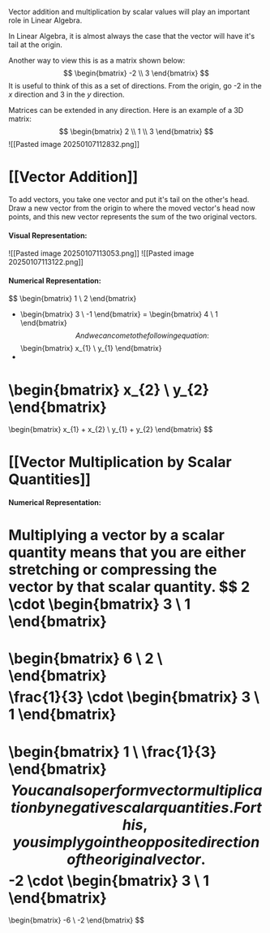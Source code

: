 Vector addition and multiplication by scalar values will play an important role in Linear Algebra. 

In Linear Algebra, it is almost always the case that the vector will have it's tail at the origin. 

Another way to view this is as a matrix shown below: 
$$
\begin{bmatrix}
-2 \\
3
\end{bmatrix}
$$
It is useful to think of this as a set of directions. From the origin, go -2 in the $x$ direction and 3 in the $y$ direction. 

Matrices can be extended in any direction. Here is an example of a 3D matrix: 
$$
\begin{bmatrix}
2 \\
1 \\
3
\end{bmatrix}
$$
![[Pasted image 20250107112832.png]]

# [[Vector Addition]]
To add vectors, you take one vector and put it's tail on the other's head. Draw a new vector from the origin to where the moved vector's head now points, and this new vector represents the sum of the two original vectors. 

#### Visual Representation: 
![[Pasted image 20250107113053.png]]
![[Pasted image 20250107113122.png]]

#### Numerical Representation: 

$$
\begin{bmatrix}
1 \\
2
\end{bmatrix}
+ \begin{bmatrix}
3 \\
-1
\end{bmatrix}
= \begin{bmatrix}
4 \\
1
\end{bmatrix}
$$
And we can come to the following equation:
$$
\begin{bmatrix}
x_{1}  \\
y_{1}
\end{bmatrix}
+
\begin{bmatrix}
x_{2}  \\
y_{2}
\end{bmatrix}
= 
\begin{bmatrix}
x_{1} + x_{2} \\
y_{1} + y_{2}
\end{bmatrix}
$$
# [[Vector Multiplication by Scalar Quantities]]
#### Numerical Representation:
Multiplying a vector by a scalar quantity means that you are either stretching or compressing the vector by that scalar quantity. 
$$
2 \cdot \begin{bmatrix}
3 \\
1
\end{bmatrix}
=
\begin{bmatrix}
6 \\
2 \\
\end{bmatrix}
$$
$$
\frac{1}{3} \cdot \begin{bmatrix}
3 \\
1
\end{bmatrix}
=
\begin{bmatrix}
1 \\
\frac{1}{3}
\end{bmatrix}
$$
You can also perform vector multiplication by negative scalar quantities. For this, you simply go in the opposite direction of the original vector. 
$$
-2 \cdot \begin{bmatrix}
3 \\
1
\end{bmatrix}
= 
\begin{bmatrix}
 -6 \\
-2
\end{bmatrix}
$$
